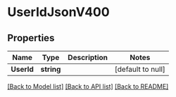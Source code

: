 # UserIdJsonV400

## Properties
Name | Type | Description | Notes
------------ | ------------- | ------------- | -------------
**UserId** | **string** |  | [default to null]

[[Back to Model list]](../README.md#documentation-for-models) [[Back to API list]](../README.md#documentation-for-api-endpoints) [[Back to README]](../README.md)



